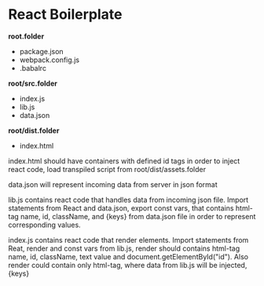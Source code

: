 <h1>React Boilerplate</h1>

<div>
  <strong>root.folder</strong>
<ul>
  <li>package.json</li>
  <li>webpack.config.js</li>
  <li>.babalrc</li>
</ul>
</div>

<div>
  <strong>root/src.folder</strong>
  <ul>
  <li>index.js</li>
  <li>lib.js</li>
  <li>data.json</li>
</ul>
</div>

<div>
  <strong>root/dist.folder</strong>
  <ul>
  <li>index.html</li>
</ul>
</div>

<div>
<p>index.html should have containers with defined id tags in order to inject react code, load transpiled script from root/dist/assets.folder</p>
<p>data.json will represent incoming data from server in json format</p>
<p>lib.js contains react code that handles data from incoming json file. Import statements from React and data.json, export const vars, that contains html-tag name, id, className, and {keys} from data.json file in order to represent corresponding values.</p>
<p>index.js contains react code that render elements. Import statements from Reat, render and const vars from lib.js, render should contains html-tag name, id, className, text value and document.getElementById("id"). Also render could contain only html-tag, where data from lib.js will be injected, {keys}</p>
</div>
